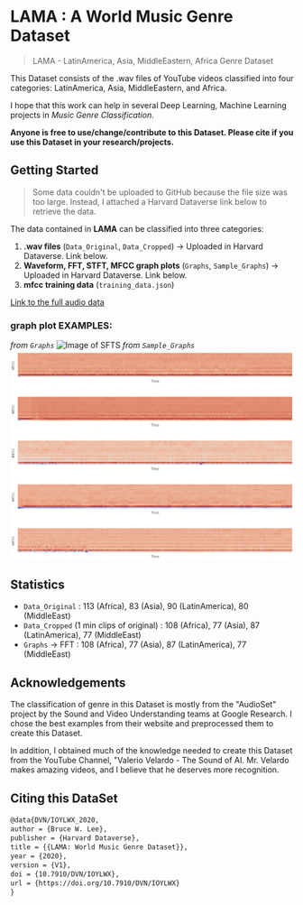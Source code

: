 # LAMA : A World Music Genre Dataset
> LAMA - LatinAmerica, Asia, MiddleEastern, Africa Genre Dataset

This Dataset consists of the .wav files of YouTube videos classified into four categories: LatinAmerica, Asia, MiddleEastern, and Africa. 

I hope that this work can help in several Deep Learning, Machine Learning projects in *Music Genre Classification*. 

**Anyone is free to use/change/contribute to this Dataset. Please cite if you use this Dataset in your research/projects.**

## Getting Started
> Some data couldn't be uploaded to GitHub because the file size was too large. Instead, I attached a Harvard Dataverse link below to retrieve the data.

The data contained in **LAMA** can be classified into three categories: 
1. **.wav files** (`Data_Original`, `Data_Cropped`) -> Uploaded in Harvard Dataverse. Link below.
2. **Waveform, FFT, STFT, MFCC graph plots** (`Graphs`, `Sample_Graphs`) -> Uploaded in Harvard Dataverse. Link below.
3. **mfcc training data** (`training_data.json`)

[Link to the full audio data](https://doi.org/10.7910/DVN/IOYLWX)

### graph plot EXAMPLES:
*from `Graphs`*
![Image of SFTS](/readme_images/SFTS_example.png)
*from `Sample_Graphs`*
![Image of MFCC](/readme_images/MFCC_example.png)

## Statistics
- `Data_Original` : 113 (Africa), 83 (Asia), 90 (LatinAmerica), 80 (MiddleEast)
- `Data_Cropped` (1 min clips of original) : 108 (Africa), 77 (Asia), 87 (LatinAmerica), 77 (MiddleEast)
- `Graphs` -> FFT : 108 (Africa), 77 (Asia), 87 (LatinAmerica), 77 (MiddleEast)

## Acknowledgements
The classification of genre in this Dataset is mostly from the "AudioSet" project by the Sound and Video Understanding teams at Google Research. I chose the best examples from their website and preprocessed them to create this Dataset.

In addition, I obtained much of the knowledge needed to create this Dataset from the YouTube Channel, "Valerio Velardo - The Sound of AI. Mr. Velardo makes amazing videos, and I believe that he deserves more recognition.

## Citing this DataSet
```
@data{DVN/IOYLWX_2020,
author = {Bruce W. Lee},
publisher = {Harvard Dataverse},
title = {{LAMA: World Music Genre Dataset}},
year = {2020},
version = {V1},
doi = {10.7910/DVN/IOYLWX},
url = {https://doi.org/10.7910/DVN/IOYLWX}
}
```
